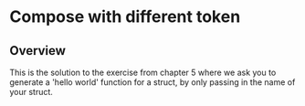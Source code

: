 # Compose with different token 

## Overview

This is the solution to the exercise from chapter 5 where we ask you to
generate a 'hello world' function for a struct, by only passing in the name of
your struct.
